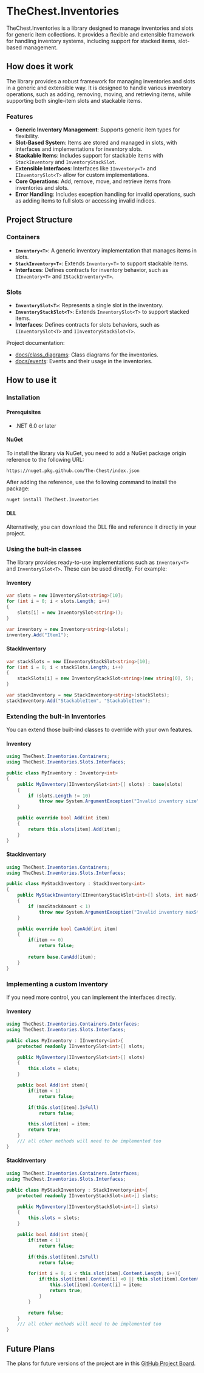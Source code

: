 # TheChest.Inventories

TheChest.Inventories is a library designed to manage inventories and slots for generic item collections. It provides a flexible and extensible framework for handling inventory systems, including support for stacked items, slot-based management.

## How does it work

The library provides a robust framework for managing inventories and slots in a generic and extensible way. It is designed to handle various inventory operations, such as adding, removing, moving, and retrieving items, while supporting both single-item slots and stackable items.

### Features

- **Generic Inventory Management**: Supports generic item types for flexibility.
- **Slot-Based System**: Items are stored and managed in slots, with interfaces and implementations for inventory slots.
- **Stackable Items**: Includes support for stackable items with `StackInventory` and `InventoryStackSlot`.
- **Extensible Interfaces**: Interfaces like `IInventory<T>` and `IInventorySlot<T>` allow for custom implementations.
- **Core Operations**: Add, remove, move, and retrieve items from inventories and slots.
- **Error Handling**: Includes exception handling for invalid operations, such as adding items to full slots or accessing invalid indices.

## Project Structure

### Containers
- **`Inventory<T>`**: A generic inventory implementation that manages items in slots.
- **`StackInventory<T>`**: Extends `Inventory<T>` to support stackable items.
- **Interfaces**: Defines contracts for inventory behavior, such as `IInventory<T>` and `IStackInventory<T>`.

### Slots
- **`InventorySlot<T>`**: Represents a single slot in the inventory.
- **`InventoryStackSlot<T>`**: Extends `InventorySlot<T>` to support stacked items.
- **Interfaces**: Defines contracts for slots behaviors, such as `IInventorySlot<T>` and `IInventoryStackSlot<T>`.

Project documentation:
- [docs/class_diagrams](/docs/class_diagrams.md): Class diagrams for the inventories.
- [docs/events](/docs/events.md): Events and their usage in the inventories.

## How to use it

### Installation

#### Prerequisites
* .NET 6.0 or later

#### NuGet
To install the library via NuGet, you need to add a NuGet package origin reference to the following URL:
```
https://nuget.pkg.github.com/The-Chest/index.json
```
After adding the reference, use the following command to install the package:
```bash
nuget install TheChest.Inventories
```

#### DLL
Alternatively, you can download the DLL file and reference it directly in your project.

### Using the bult-in classes
The library provides ready-to-use implementations such as `Inventory<T>` and `InventorySlot<T>`. These can be used directly. For example:
#### Inventory
```csharp
var slots = new IInventorySlot<string>[10];
for (int i = 0; i < slots.Length; i++)
{
    slots[i] = new InventorySlot<string>();
}

var inventory = new Inventory<string>(slots);
inventory.Add("Item1");
```
#### StackInventory
```csharp
var stackSlots = new IInventoryStackSlot<string>[10];
for (int i = 0; i < stackSlots.Length; i++)
{
    stackSlots[i] = new InventoryStackSlot<string>(new string[0], 5);
}

var stackInventory = new StackInventory<string>(stackSlots);
stackInventory.Add("StackableItem", "StackableItem");
``` 

### Extending the bult-in Inventories
You can extend those built-ind classes to override with your own features.
#### Inventory
```csharp
using TheChest.Inventories.Containers;
using TheChest.Inventories.Slots.Interfaces;

public class MyInventory : Inventory<int>
{
    public MyInventory(IInventorySlot<int>[] slots) : base(slots)
    {
        if (slots.Length != 10)
            throw new System.ArgumentException("Invalid inventory size");
    }

    public override bool Add(int item)
    {
        return this.slots[item].Add(item);
    }
}
```
#### StackInventory
```csharp
using TheChest.Inventories.Containers;
using TheChest.Inventories.Slots.Interfaces;

public class MyStackInventory : StackInventory<int>
{
    public MyStackInventory(IInventoryStackSlot<int>[] slots, int maxStackAmount) : base(slots, maxStackAmount)
    {
        if (maxStackAmount < 1)
            throw new System.ArgumentException("Invalid inventory maxStackAmount");
    }

    public override bool CanAdd(int item)
    {
        if(item <= 0)
            return false;
        
        return base.CanAdd(item);
    }
}
```

### Implementing a custom Inventory
If you need more control, you can implement the interfaces directly.
#### Inventory
```csharp
using TheChest.Inventories.Containers.Interfaces;
using TheChest.Inventories.Slots.Interfaces;

public class MyInventory : IInventory<int>{
    protected readonly IInventorySlot<int>[] slots;

    public MyInventory(IInventorySlot<int>[] slots)
    {
        this.slots = slots;
    }

    public bool Add(int item){
        if(item < 1)
            return false;

        if(this.slot[item].IsFull)
            return false;

        this.slot[item] = item;
        return true;
    }
    /// all other methods will need to be implemented too
}
```
#### StackInventory
```csharp
using TheChest.Inventories.Containers.Interfaces;
using TheChest.Inventories.Slots.Interfaces;

public class MyStackInventory : StackInventory<int>{
    protected readonly IInventoryStackSlot<int>[] slots;

    public MyInventory(IInventoryStackSlot<int>[] slots)
    {
        this.slots = slots;
    }

    public bool Add(int item){
        if(item < 1)
            return false;

        if(this.slot[item].IsFull)
            return false;

        for(int i = 0; i < this.slot[item].Content.Length; i++){
            if(this.slot[item].Content[i] <0 || this.slot[item].Content[i] == null){
                this.slot[item].Content[i] = item;
                return true;
            }
        }

        return false;
    }
    /// all other methods will need to be implemented too
}
```

## Future Plans

The plans for future versions of the project are in this [GitHub Project Board](https://github.com/orgs/The-Chest/projects/19/views/2).

